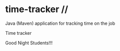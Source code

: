 # time-tracker //
Java (Maven) application for tracking time on the job

Time tracker

Good Night Students!!!
